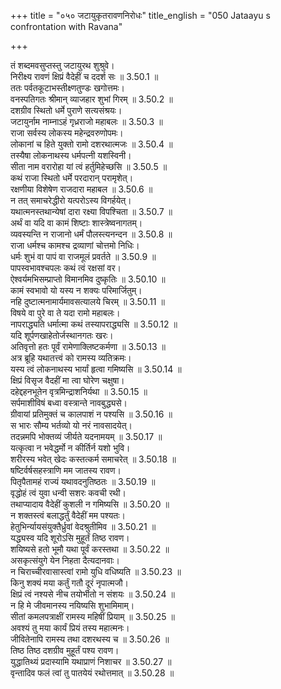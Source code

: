 +++
title = "०५० जटायुकृतरावणनिरोधः"
title_english = "050 Jataayu s confrontation with Ravana"

+++

तं शब्दमवसुप्तस्तु जटायुरथ शुश्रुवे।  
निरीक्ष्य रावणं क्षिप्रं वैदेहीं च ददर्श सः ॥ 3.50.1 ॥   
ततः पर्वतकूटाभस्तीक्ष्णतुण्डः खगोत्तमः।  
वनस्पतिगतः श्रीमान् व्याजहार शुभां गिरम् ॥ 3.50.2 ॥   
दशग्रीव स्थितो धर्मे पुराणे सत्यसंश्रयः।  
जटायुर्नाम नाम्नाऽहं गृध्रराजो महाबलः ॥ 3.50.3 ॥   
राजा सर्वस्य लोकस्य महेन्द्रवरुणोपमः।  
लोकानां च हिते युक्तो रामो दशरथात्मजः ॥ 3.50.4 ॥   
तस्यैषा लोकनाथस्य धर्मपत्नी यशस्विनी।  
सीता नाम वरारोहा यां त्वं हर्तुमिहेच्छसि ॥ 3.50.5 ॥   
कथं राजा स्थितो धर्मे परदारान् परामृशेत्।  
रक्षणीया विशेषेण राजदारा महाबल ॥ 3.50.6 ॥   
न तत् समाचरेद्धीरो यत्परोऽस्य विगर्हयेत्।  
यथात्मनस्तथान्येषां दारा रक्ष्या विपश्चिता ॥ 3.50.7 ॥   
अर्थं वा यदि वा कामं शिष्टाः शास्त्रेष्वनागतम्।  
व्यवस्यन्ति न राजानो धर्मं पौलस्त्यनन्दन ॥ 3.50.8 ॥   
राजा धर्मश्च कामश्च द्रव्याणां चोत्तमो निधिः।  
धर्मः शुभं वा पापं वा राजमूलं प्रवर्तते ॥ 3.50.9 ॥   
पापस्वभावश्चपलः कथं त्वं रक्षसां वर।  
ऐश्वर्यमभिसम्प्राप्तो विमानमिव दुष्कृतिः ॥ 3.50.10 ॥   
कामं स्वभावो यो यस्य न शक्यः परिमार्जितुम्।  
नहि दुष्टात्मनामार्यमावसत्यालये चिरम् ॥ 3.50.11 ॥   
विषये वा पुरे वा ते यदा रामो महाबलः।  
नापराद्ध्यति धर्मात्मा कथं तस्यापराद्ध्यसि ॥ 3.50.12 ॥   
यदि शूर्पणखाहेतोर्जस्थानगतः खरः।  
अतिवृत्तो हतः पूर्वं रामेणाक्लिष्टकर्मणा ॥ 3.50.13 ॥   
अत्र ब्रूहि यथातत्त्वं को रामस्य व्यतिक्रमः।  
यस्य त्वं लोकनाथस्य भार्यां हृत्वा गमिष्यसि ॥ 3.50.14 ॥   
क्षिप्रं विसृज वैदहीं मा त्वा घोरेण चक्षुषा।  
दहेद्दहनभूतेन वृत्रमिन्द्राशनिर्यथा ॥ 3.50.15 ॥   
सर्पमाशीविषं बध्वा वस्त्रान्ते नावबुद्ध्यसे।  
ग्रीवायां प्रतिमुक्तं च कालपाशं न पश्यसि ॥ 3.50.16 ॥   
स भारः सौम्य भर्तव्यो यो नरं नावसादयेत्।  
तदन्नमपि भोक्तव्यं जीर्यते यदनामयम् ॥ 3.50.17 ॥   
यत्कृत्वा न भवेद्धर्मो न कीर्तिर्न यशो भुवि।  
शरीरस्य भवेत् खेदः कस्तत्कर्म समाचरेत् ॥ 3.50.18 ॥   
षष्टिर्वर्षसहस्त्राणि मम जातस्य रावण।  
पितृपैतामहं राज्यं यथावदनुतिष्ठतः ॥ 3.50.19 ॥   
वृद्धोहं त्वं युवा धन्वी सशरः कवची रथी।  
तथाप्यादाय वैदेहीं कुशली न गमिष्यसि ॥ 3.50.20 ॥   
न शक्तस्त्वं बलाद्धर्तुं वैदेहीं मम पश्यतः।  
हेतुभिर्न्यायसंयुक्तैर्ध्रुवां वेदश्रुतीमिव ॥ 3.50.21 ॥   
यद्ध्यस्व यदि शूरोऽसि मुहूर्तं तिष्ठ रावण।  
शयिष्यसे हतो भूमौ यथा पूर्वं करस्तथा ॥ 3.50.22 ॥   
असकृत्संयुगे येन निहता दैत्यदानवाः।  
न चिराच्चीरवासास्त्वां रामो युधि वधिष्यति ॥ 3.50.23 ॥   
किनु शक्यं मया कर्तुं गतौ दूरं नृपात्मजौ।  
क्षिप्रं त्वं नश्यसे नीच तयोर्भीतो न संशयः ॥ 3.50.24 ॥   
न हि मे जीवमानस्य नयिष्यसि शुभामिमाम्।  
सीतां कमलपत्राक्षीं रामस्य महिषीं प्रियाम् ॥ 3.50.25 ॥   
अवश्यं तु मया कार्यं प्रियं तस्य महात्मनः।  
जीवितेनापि रामस्य तथा दशरथस्य च ॥ 3.50.26 ॥   
तिष्ठ तिष्ठ दशग्रीव मुहूर्तं पश्य रावण।  
युद्धातिथ्यं प्रदास्यामि यथाप्राणं निशाचर ॥ 3.50.27 ॥   
वृन्तादिव फलं त्वां तु पातयेयं रथोत्तमात् ॥ 3.50.28 ॥   
